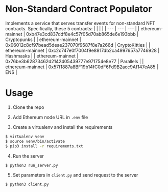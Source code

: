 # Non-Standard Contract Populator
Implements a service that serves transfer events for non-standard NFT contracts. Specifically, these 5 contracts:
|  |  |  |
| --- | --- | --- |
| ethereum-mainnet | 0xb47e3cd837ddf8e4c57f05d70ab865de6e193bbb |	Cryptopunks |
| ethereum-mainnet | 0x06012c8cf97bead5deae237070f9587f8e7a266d |	CryptoKitties |
| ethereum-mainnet | 0xc2c747e0f7004f9e8817db2ca4997657a7746928 |	Hashmasks |
| ethereum-mainnet | 0x76be3b62873462d2142405439777e971754e8e77 |	Parallels |
| ethereum-mainnet | 0x57f1887a8BF19b14fC0dF6Fd9B2acc9Af147eA85 |	ENS |

# Usage
1. Clone the repo

2. Add Ethereum node URL in `.env` file
3. Create a virtualenv and install the requirements
```bash
$ virtualenv venv
$ source venv/bin/activate
$ pip3 install -r requirements.txt
```

4. Run the server
```bash
$ python3 run_server.py
```
5. Set parameters in `client.py` and send request to the server
```bash
$ python3 client.py
```